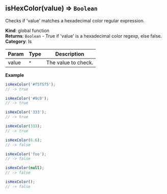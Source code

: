 <a name="isHexColor"></a>

## isHexColor(value) ⇒ <code>Boolean</code>
Checks if 'value' matches a hexadecimal color regular expression.

**Kind**: global function  
**Returns**: <code>Boolean</code> - True if 'value' is a hexadecimal color regexp, else false.  
**Category**: Is  

| Param | Type | Description |
| --- | --- | --- |
| value | <code>\*</code> | The value to check. |

**Example**  
```js
isHexColor('#f5f5f5');
// -> true

isHexColor('#9c0');
// -> true

isHexColor('333');
// -> true

isHexColor(333);
// -> true

isHexColor(6.6);
// -> false

isHexColor('foo');
// -> false

isHexColor(null);
// -> false

isHexColor();
// -> false
```

